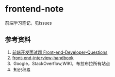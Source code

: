 # frontend-note
前端学习笔记，见issues

## 参考资料
1. [前端开发面试题 Front-end-Developer-Questions ](https://github.com/markyun/My-blog)
2. [front-end-interview-handbook](https://github.com/yangshun/front-end-interview-handbook)
3.  Google，StackOverflow,WIKI，布拉布拉所有站点
4.  知识积累

